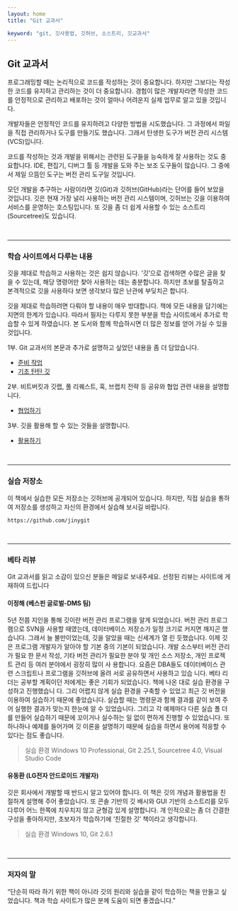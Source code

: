 ```yaml
---
layout: home
title: "Git 교과서"

keyword: "git, 깃사용법, 깃허브, 소스트리, 깃교과서"
---
```

## Git 교과서
프로그래밍할 때는 논리적으로 코드를 작성하는 것이 중요합니다. 하지만 그보다는 작성한 코드를 유지하고 관리하는 것이 더 중요합니다. 경험이 많은 개발자라면 작성한 코드를 안정적으로 관리하고 배포하는 것이 얼마나 어려운지 실제 업무로 알고 있을 것입니다. 

개발자들은 안정적인 코드를 유지하려고 다양한 방법을 시도했습니다. 그 과정에서 파일을 직접 관리하거나 도구를 만들기도 했습니다. 그래서 탄생한 도구가 버전 관리 시스템(VCS)입니다.

코드를 작성하는 것과 개발을 위해서는 관련된 도구들을 능숙하게 잘 사용하는 것도 중요합니다. IDE, 편집기, 디버그 툴 등 개발을 도와 주는 보조 도구들이 많습니다. 그 중에서 제일 으뜸인 도구는 버전 관리 도구일 것입니다.

모던 개발을 추구하는 사람이라면 깃(Git)과 깃허브(GitHub)라는 단어를 들어 보았을 것입니다. 깃은 현재 가장 널리 사용하는 버전 관리 시스템이며, 깃허브는 깃을 이용하여 서비스를 운영하는 호스팅입니다. 또 깃을 좀 더 쉽게 사용할 수 있는 소스트리(Sourcetree)도 있습니다.

<br>
<hr>

### 학습 사이트에서 다루는 내용
깃을 제대로 학습하고 사용하는 것은 쉽지 않습니다. ‘깃’으로 검색하면 수많은 글을 찾을 수 있는데, 해당 명령어만 찾아 사용하는 데는 충분합니다. 하지만 초보를 탈출하고 본격적으로 깃을 사용하다 보면 생각보다 많은 난관에 부딪치곤 합니다.   

깃을 제대로 학습하려면 다뤄야 할 내용이 매우 방대합니다. 책에 모든 내용을 담기에는 지면의 한계가 있습니다. 따라서 필자는 다루지 못한 부분을 학습 사이트에서 추가로 학습할 수 있게 하였습니다. 본 도서와 함께 학습하시면 더 많은 정보를 얻어 가실 수 있을 것입니다.  

1부. Git 교과서의 본문과 추가로 설명하고 싶었던 내용을 좀 더 담았습니다.  
* [준비 작업](setup)
* [기초 탄탄 깃](text)

2부. 비트버킷과 깃랩, 풀 리퀘스트, 훅, 브랩치 전략 등 공유와 협업 관련 내용을 설명합니다.  
* [협업하기](part2)

3부. 깃을 활용해 할 수 있는 것들을 설명합니다.  
* [활용하기](part3)
 

<br>
<hr>

### 실습 저장소
이 책에서 실습한 모든 저장소는 깃허브에 공개되어 있습니다. 하지만, 직접 실습을 통하여 저장소를 생성하고 자신의 환경에서 실습해 보시길 바랍니다.

```
https://github.com/jinygit
```

<br>
<hr>

### 베타 리뷰
Git 교과서를 읽고 소감이 있으신 분들은 메일로 보내주세요. 선정된 리뷰는 사이트에 게재하여 드립니다

#### 이정해 (베스핀 글로벌-DMS 팀)
5년 전쯤 지인을 통해 깃이란 버전 관리 프로그램을 알게 되었습니다. 버전 관리 프로그램으로 SVN을 사용할 때였는데,
데이터베이스 저장소가 일정 크기로 커지면 깨지곤 했습니다. 그래서 늘 불만이었는데, 깃을 알았을 때는 신세계가 열
린 듯했습니다. 이제 깃은 프로그램 개발자가 알아야 할 기본 중의 기본이 되었습니다. 개발 소스부터 버전 관리가 필요
한 문서 작성, 기타 버전 관리가 필요한 분야 및 개인 소스 저장소, 개인 프로젝트 관리 등 여러 분야에서 굉장히 많이 사
용합니다. 요즘은 DBA들도 데이터베이스 관련 스크립트나 프로그램을 깃허브에 올려 서로 공유하면서 사용하고 있습
니다. 베타 리더는 공부할 계획이던 저에게는 좋은 기회가 되었습니다. 책에 나온 대로 실습 환경을 구성하고 진행했습니
다. 그리 어렵지 않게 실습 환경을 구축할 수 있었고 최근 깃 버전을 이용하여 실습하기 때문에 좋았습니다. 실습할 때는
명령문과 함께 결과를 같이 보여 주어 실행한 결과가 맞는지 한눈에 알 수 있었습니다. 그리고 각 예제마다 다른 실습 폴
더를 만들어 실습하기 때문에 꼬이거나 실수하는 일 없이 편하게 진행할 수 있었습니다. 또 하나하나 예제를 들어가며 깃
이론을 설명하기 때문에 실습을 하면서 용어에 적응할 수 있다는 점도 좋습니다.

> 실습 환경 Windows 10 Professional, Git 2.25.1, Sourcetree 4.0, Visual Studio Code

#### 유동환 (LG전자 안드로이드 개발자)
깃은 회사에서 개발할 때 반드시 알고 있어야 합니다. 이 책은 깃의 개념과 활용법을 친절하게 설명해 주어 좋았습니다.
또 콘솔 기반의 깃 배시와 GUI 기반의 소스트리를 모두 다루어 어느 한쪽에 치우치지 않고 균형감 있게 설명합니다. 개
인적으로는 좀 더 간결한 구성을 좋아하지만, 초보자가 학습하기에 ‘친절한 깃’ 책이라고 생각합니다.

> 실습 환경 Windows 10, Git 2.6.1

<br>
<hr>

### 저자의 말
“단순히 따라 하기 위한 책이 아니라 
깃의 원리와 실습을 같이 학습하는 책을 만들고 싶었습니다. 책과 학습 사이트가 많은 분께 도움이 되면 좋겠습니다."


<br><br><br>